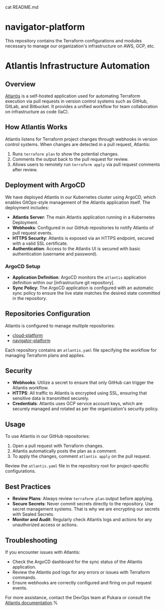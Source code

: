 cat README.md
# navigator-platform

This repository contains the Terraform configurations and modules necessary to manage our organization's infrastructure on AWS, GCP, etc.

# Atlantis Infrastructure Automation

## Overview

[Atlantis](https://www.runatlantis.io/) is a self-hosted application used for automating Terraform execution via pull requests in version control systems such as GitHub, GitLab, and Bitbucket. It provides a unified workflow for team collaboration on infrastructure as code (IaC).

## How Atlantis Works

Atlantis listens for Terraform project changes through webhooks in version control systems. When changes are detected in a pull request, Atlantis:

1. Runs `terraform plan` to show the potential changes.
2. Comments the output back to the pull request for review.
3. Allows users to remotely run `terraform apply` via pull request comments after review.

## Deployment with ArgoCD

We have deployed Atlantis in our Kubernetes cluster using ArgoCD, which enables GitOps-style management of the Atlantis application itself. The deployment includes:

- **Atlantis Server**: The main Atlantis application running in a Kubernetes Deployment.
- **Webhooks**: Configured in our GitHub repositories to notify Atlantis of pull request events.
- **HTTPS Security**: Atlantis is exposed via an HTTPS endpoint, secured with a valid SSL certificate.
- **Authentication**: Access to the Atlantis UI is secured with basic authentication (username and password).

### ArgoCD Setup

- **Application Definition**: ArgoCD monitors the `atlantis` application definition within our [infrastructure git repository].
- **Sync Policy**: The ArgoCD application is configured with an automatic sync policy to ensure the live state matches the desired state committed in the repository.

## Repositories Configuration

Atlantis is configured to manage multiple repositories:

- [cloud-platform](https://github.com/Trocdigital/cloud-platform)
- [navigator-platform](https://github.com/MobileInsight/navigator-platform)

Each repository contains an `atlantis.yaml` file specifying the workflow for managing Terraform plans and applies.

## Security

- **Webhooks**: Utilize a secret to ensure that only GitHub can trigger the Atlantis workflow.
- **HTTPS**: All traffic to Atlantis is encrypted using SSL, ensuring that sensitive data is transmitted securely.
- **Credentials**: Atlantis uses GCP service account keys, which are securely managed and rotated as per the organization's security policy.

## Usage

To use Atlantis in our GitHub repositories:

1. Open a pull request with Terraform changes.
2. Atlantis automatically posts the plan as a comment.
3. To apply the changes, comment `atlantis apply` on the pull request.

Review the `atlantis.yaml` file in the repository root for project-specific configurations.

## Best Practices

- **Review Plans**: Always review `terraform plan` output before applying.
- **Secure Secrets**: Never commit secrets directly to the repository. Use secret management systems. That is why we are encrypting our secrets with Sealed Secrets.
- **Monitor and Audit**: Regularly check Atlantis logs and actions for any unauthorized access or actions.

## Troubleshooting

If you encounter issues with Atlantis:

- Check the ArgoCD dashboard for the sync status of the Atlantis application.
- Review the Atlantis pod logs for any errors or issues with Terraform commands.
- Ensure webhooks are correctly configured and firing on pull request events.

For more assistance, contact the DevOps team at Pukara or consult the [Atlantis documentation](https://www.runatlantis.io/docs/).%                                                                                                                    